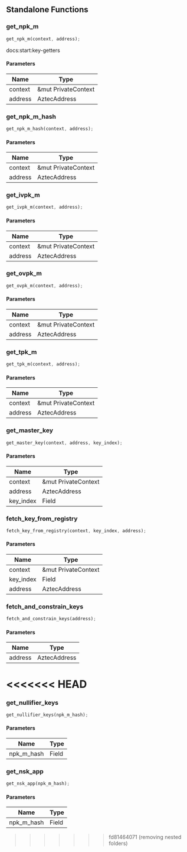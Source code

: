 ## Standalone Functions

### get_npk_m

```rust
get_npk_m(context, address);
```

docs:start:key-getters

#### Parameters
| Name | Type |
| --- | --- |
| context | &mut PrivateContext |
| address | AztecAddress |

### get_npk_m_hash

```rust
get_npk_m_hash(context, address);
```

#### Parameters
| Name | Type |
| --- | --- |
| context | &mut PrivateContext |
| address | AztecAddress |

### get_ivpk_m

```rust
get_ivpk_m(context, address);
```

#### Parameters
| Name | Type |
| --- | --- |
| context | &mut PrivateContext |
| address | AztecAddress |

### get_ovpk_m

```rust
get_ovpk_m(context, address);
```

#### Parameters
| Name | Type |
| --- | --- |
| context | &mut PrivateContext |
| address | AztecAddress |

### get_tpk_m

```rust
get_tpk_m(context, address);
```

#### Parameters
| Name | Type |
| --- | --- |
| context | &mut PrivateContext |
| address | AztecAddress |

### get_master_key

```rust
get_master_key(context, address, key_index);
```

#### Parameters
| Name | Type |
| --- | --- |
| context | &mut PrivateContext |
| address | AztecAddress |
| key_index | Field |

### fetch_key_from_registry

```rust
fetch_key_from_registry(context, key_index, address);
```

#### Parameters
| Name | Type |
| --- | --- |
| context | &mut PrivateContext |
| key_index | Field |
| address | AztecAddress |

### fetch_and_constrain_keys

```rust
fetch_and_constrain_keys(address);
```

#### Parameters
| Name | Type |
| --- | --- |
| address | AztecAddress |

<<<<<<< HEAD
=======
### get_nullifier_keys

```rust
get_nullifier_keys(npk_m_hash);
```

#### Parameters
| Name | Type |
| --- | --- |
| npk_m_hash | Field |

### get_nsk_app

```rust
get_nsk_app(npk_m_hash);
```

#### Parameters
| Name | Type |
| --- | --- |
| npk_m_hash | Field |

>>>>>>> fd81464071 (removing nested folders)
